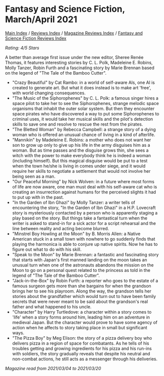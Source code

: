 # Fantasy and Science Fiction, March/April 2021

[Main Index](../../../README.md) / [Reviews Index](../../README.md) / [Magazine Reviews Index](../README.md) / [Fantasy and Science Fiction Reviews Index](README.md)

*Rating: 4/5 Stars*

A better than average first issue under the new editor, Sheree Renée Thomas, it features interesting stories by C. L. Polk, Madeleine E. Robins, Molly Tanzer, Robin Furth and a fascinating story by Marie Brennan based on the legend of "The Tale of the Bamboo Cutter".

- "Crazy Beautiful" by Cat Rambo: in a world of self-aware AIs, one AI is created to generate art. But what it does instead is to make art 'free', with world changing consequences.
- "The Music of the Siphorophenes" by C. L. Polk: a famous singer hires a space pilot to take her to see the Siphorophenes, strange melodic space organisms that inhabit the outer solar system. But then they encounter space pirates who have discovered a way to put some Siphorophenes to criminal uses, it would take her musical skills and the pilot's detection skills to save one and resolve to rescue the rest from the pirates.
- "The Bletted Woman" by Rebecca Campbell: a strange story of a dying woman who is offered an unusual chance of living in a kind of afterlife.
- "Mannikin" by Madeleine E. Robins: a mother who does not want her son to grow up only to give up his life in the army disguises him as a woman. But as time passes and the disguise grows thin, she sees a witch with the power to make everybody think he is indeed a woman (including himself). But this magical disguise would be put to a test when the town he/she is living in comes under siege, and it would require her skills to negotiate a settlement that would not involve her being seen as a man.
- "Our Peaceful Morning" by Nick Wolven: in a future where most forms of life are now aware, one man must deal with his self-aware cat who is creating an insurrection against humans for the perceived slights it had to put up with in the past.
- "In the Garden of Ibn Ghazi" by Molly Tanzer: a writer tells of encountering the story, "In the Garden of Ibn Ghazi" in a H.P. Lovecraft story is mysteriously contacted by a person who is apparently staging a play based on the story. But things take a fantastical turn when the writer is asked to stand-in for a sick actor for a script rehearsal and the line between reality and acting become blurred.
- "Minstrel Boy Howling at the Moon" by B. Morris Allen: a Native American stuck in a small town with nowhere to go suddenly finds that playing the harmonica is able to conjure up native spirits. Now he has to figure out what to do with his skill.
- "Speak to the Moon" by Marie Brennan: a fantastic and fascinating story that starts with Japan's first manned landing on the moon takes an unusual turn when one of the astronauts abandons the mission on the Moon to go on a personal quest related to the princess as told in the legend of "The Tale of the Bamboo Cutter".
- "Jack-in-the-Box" by Robin Furth: a reporter who goes to the estate of a famous surgeon gets more than she bargains for when the grandson brings her to see his playroom. Along the way, the grandson tells her stories about the grandfather which would turn out to have been family secrets that were never meant to be said about the grandson's real father and what happened to his uncle.
- "Character" by Harry Turtledove: a character within a story comes to 'life' when a story forms around him, leading him on an adventure in medieval Japan. But the character would prove to have some agency of action when he affects to story taking place in small but significant ways.
- "The Pizza Boy" by Meg Elison: the story of a pizza delivery boy who delivers pizza in a region of space for combatants. As he tells of his troubles getting and growing ingredients for his pizza and his run-ins with soldiers, the story gradually reveals that despite his neutral and non-combat actions, he still acts as a messenger through his deliveries.

*Magazine read from 2021/03/04 to 2021/03/20*
